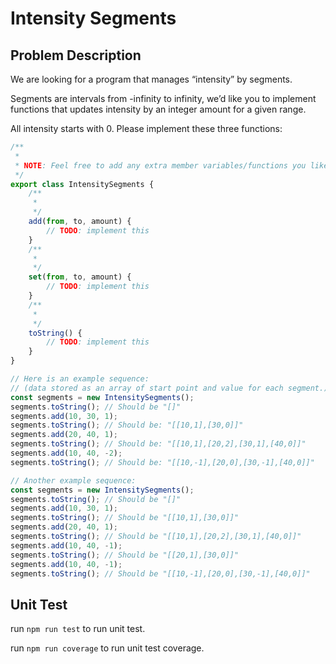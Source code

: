 # Intensity Segments

## Problem Description

We are looking for a program that manages “intensity” by segments.

Segments are intervals from -infinity to infinity, we’d like you to implement functions that updates intensity by an integer amount for a given range.

All intensity starts with 0. Please implement these three functions:

```javascript
/**
 *
 * NOTE: Feel free to add any extra member variables/functions you like.
 */
export class IntensitySegments {
    /**
     *
     */
    add(from, to, amount) {
        // TODO: implement this
    }
    /**
     *
     */
    set(from, to, amount) {
        // TODO: implement this
    }
    /**
     *
     */
    toString() {
        // TODO: implement this
    }
}

// Here is an example sequence:
// (data stored as an array of start point and value for each segment.)
const segments = new IntensitySegments();
segments.toString(); // Should be "[]"
segments.add(10, 30, 1);
segments.toString(); // Should be: "[[10,1],[30,0]]"
segments.add(20, 40, 1);
segments.toString(); // Should be: "[[10,1],[20,2],[30,1],[40,0]]"
segments.add(10, 40, -2);
segments.toString(); // Should be: "[[10,-1],[20,0],[30,-1],[40,0]]"

// Another example sequence:
const segments = new IntensitySegments();
segments.toString(); // Should be "[]"
segments.add(10, 30, 1);
segments.toString(); // Should be "[[10,1],[30,0]]"
segments.add(20, 40, 1);
segments.toString(); // Should be "[[10,1],[20,2],[30,1],[40,0]]"
segments.add(10, 40, -1);
segments.toString(); // Should be "[[20,1],[30,0]]"
segments.add(10, 40, -1);
segments.toString(); // Should be "[[10,-1],[20,0],[30,-1],[40,0]]"
```
## Unit Test
run ```npm run test``` to run unit test.

run ```npm run coverage``` to run unit test coverage.
